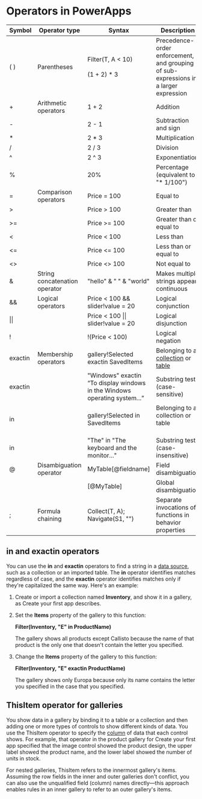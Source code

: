 <properties
	pageTitle="PowerApps: Operators"
	description="Reference information for the Operators in PowerApps, including syntax and examples"
	services=""
	suite="powerapps"
	documentationCenter="na"
	authors="gregli-msft"
	manager="dwrede"
	editor=""
	tags=""/>

<tags
   ms.service="powerapps"
   ms.devlang="na"
   ms.topic="article"
   ms.tgt_pltfrm="na"
   ms.workload="na"
   ms.date="11/20/2015"
   ms.author="gregli"/>

# Operators in PowerApps #

|Symbol|Operator type|Syntax|Description|
|---|---|---|---|
|( )|Parentheses|Filter(T, A &lt; 10)<br><br>(1 + 2) * 3|Precedence-order enforcement, and grouping of sub-expressions in a larger expression|
|+|Arithmetic operators|1 + 2|Addition|
|-||2 - 1|Subtraction and sign|
|\*||2 * 3|Multiplication|
|/||2 / 3|Division|
|^||2 ^ 3|Exponentiation|
|%||20%|Percentage (equivalent to &quot;* 1/100&quot;)|
|=|Comparison operators|Price = 100|Equal to|
|&gt; ||Price &gt; 100|Greater than|
|&gt;=||Price &gt;= 100|Greater than or equal to|
|&lt; ||Price &lt; 100|Less than|
|&lt;=||Price &lt;= 100|Less than or equal to|
|&lt;&gt; ||Price &lt;&gt; 100|Not equal to|
|&amp;|String concatenation operator|&quot;hello&quot; &amp; &quot; &quot; &amp; &quot;world&quot;|Makes multiple strings appear continuous|
|&amp;&amp;|Logical operators|Price &lt; 100 &amp;&amp; slider!value = 20|Logical conjunction|
|&#124;&#124;||Price &lt; 100 &#124;&#124; slider!value = 20|Logical disjunction|
|!||!(Price &lt; 100)|Logical negation|
|exactin|Membership operators|gallery!Selected exactin SavedItems|Belonging to a [collection](working-with-data-sources.md#collections) or [table](working-with-tables.md)|
|exactin||&quot;Windows&quot; exactin “To display windows in the Windows operating system...”|Substring test (case-sensitive)|
|in||gallery!Selected in SavedItems|Belonging to a collection or table<br><br>|
|in||&quot;The&quot; in &quot;The keyboard and the monitor...&quot;|Substring test (case-insensitive)|
|@|Disambiguation operator|MyTable[@fieldname]|Field disambiguation|
|||[@MyTable]|Global disambiguation|
|;|Formula chaining|Collect(T, A); Navigate(S1, &quot;&quot;)|Separate invocations of functions in behavior properties|

## in and exactin operators ##

You can use the **in** and **exactin** operators to find a string in a [data source](working-with-data-sources.md), such as a collection or an imported table. The **in** operator identifies matches regardless of case, and the **exactin** operator identifies matches only if they're capitalized the same way. Here's an example:

1. Create or import a collection named **Inventory**, and show it in a gallery, as Create your first app describes.

2. Set the **Items** property of the gallery to this function:

	**Filter(Inventory, "E" in ProductName)**

	The gallery shows all products except Callisto because the name of that product is the only one that doesn't contain the letter you specified.

3. Change the **Items** property of the gallery to this function:

	**Filter(Inventory, "E" exactin ProductName)**

	The gallery shows only Europa because only its name contains the letter you specified in the case that you specified.

## ThisItem operator for galleries ##

You show data in a gallery by binding it to a table or a collection and then adding one or more types of controls to show different kinds of data. You use the ThisItem operator to specify the [column](working-with-tables.md#columns) of data that each control shows. For example, that operator in the product gallery for Create your first app specified that the image control showed the product design, the upper label showed the product name, and the lower label showed the number of units in stock.

For nested galleries, ThisItem refers to the innermost gallery's items. Assuming the row fields in the inner and outer galleries don't conflict, you can also use the unqualified field (column) names directly—this approach enables rules in an inner gallery to refer to an outer gallery's items.

